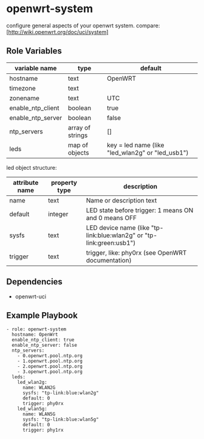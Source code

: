 openwrt-system
==============

configure general aspects of your openwrt system.
compare: [http://wiki.openwrt.org/doc/uci/system]

Role Variables
--------------

| variable name     | type                   | default                                                                                     |
|-------------------|------------------------|---------------------------------------------------------------------------------------------|
| hostname          | text                   | OpenWRT                                                                                     |
| timezone          | text                   | <empty>                                                                                     |
| zonename          | text                   | UTC                                                                                         |
| enable_ntp_client | boolean                | true                                                                                        |
| enable_ntp_server | boolean                | false                                                                                       |
| ntp_servers       | array of strings       | []                                                                                          |
| leds              | map of objects         | key = led name (like "led_wlan2g" or "led_usb1")                                            |

led object structure:

| attribute name | property type       | description                                                                     |
|----------------|---------------------|---------------------------------------------------------------------------------|
| name           | text                | Name or description text                                                        |
| default        | integer             | LED state before trigger: 1 means ON and 0 means OFF                            |
| sysfs          | text                | LED device name (like "tp-link:blue:wlan2g" or "tp-link:green:usb1")            |
| trigger        | text                | trigger, like: phy0rx (see OpenWRT documentation)                               |

Dependencies
------------

* openwrt-uci

Example Playbook
----------------

```
- role: openwrt-system
  hostname: OpenWrt
  enable_ntp_client: true
  enable_ntp_server: false
  ntp_servers:
    - 0.openwrt.pool.ntp.org
    - 1.openwrt.pool.ntp.org
    - 2.openwrt.pool.ntp.org
    - 3.openwrt.pool.ntp.org
  leds:
    led_wlan2g:
      name: WLAN2G
      sysfs: "tp-link:blue:wlan2g"
      default: 0
      trigger: phy0rx
    led_wlan5g:
      name: WLAN5G
      sysfs: "tp-link:blue:wlan5g"
      default: 0
      trigger: phy1rx
```

[http://wiki.openwrt.org/doc/uci/system]: http://wiki.openwrt.org/doc/uci/system
[lefant.openwrt-uci]: https://galaxy.ansible.com/list#/roles/1645
[https://github.com/lefant/ansible-openwrt/blob/master/openwrt.yml]: https://github.com/lefant/ansible-openwrt/blob/master/openwrt.yml

